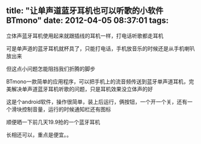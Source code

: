 title: "让单声道蓝牙耳机也可以听歌的小软件BTmono"
date: 2012-04-05 08:37:01
tags:
---

立体声蓝牙耳机使用起来就跟插线的耳机一样，打电话听歌都走耳机

可是单声道的蓝牙耳机就杯具了，只能打电话，手机放音乐的时候还是从手机喇叭放出来

但这点小问题怎能阻挡我们折腾的脚步

BTmono一款简单的应用程序，可以把手机上的流音频传送到蓝牙单声道耳机，完美解决单声道蓝牙耳机听歌的问题，只是耳机效果没立体声的好

这是个android软件，操作很简单，装上后运行，俩按钮，一个开一个关，还有一个滑块控制音量，运行的时候通知栏还有图标

顺便晒一下前几天19.9抢的一个蓝牙耳机

长相还可以，重点是便宜。。